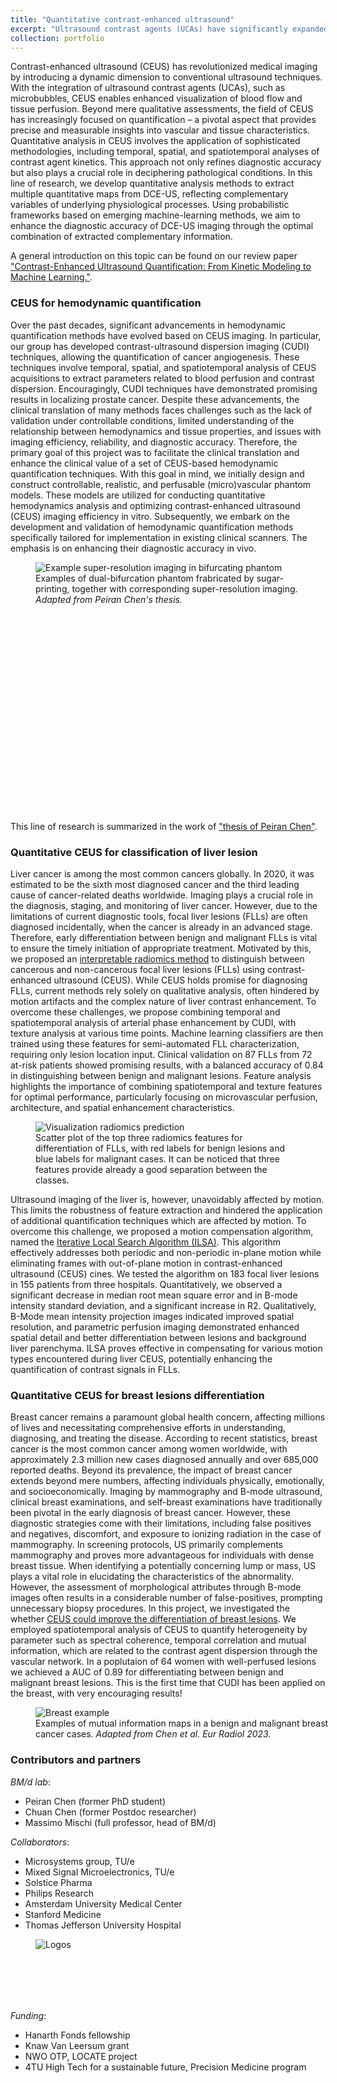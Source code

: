 ```yaml
---
title: "Quantitative contrast-enhanced ultrasound"
excerpt: "Ultrasound contrast agents (UCAs) have significantly expanded diagnostic possibilities through the concurrent application of indicator dilution principles and dynamic contrast-enhanced ultrasound (DCE-US) imaging. In this line of research, we develop quantitative analysis methods to extract multiple quantitative maps from DCE-US, reflecting complementary variables of underlying physiological processes. Using probabilistic frameworks based on emerging machine-learning methods, we aim to enhance the diagnostic accuracy of DCE-US imaging through the optimal combination of extracted complementary information. <br/><img src='/images/ceus_quant_cover.png' width = '500px'>"
collection: portfolio
---
```


Contrast-enhanced ultrasound (CEUS) has revolutionized medical imaging by introducing a dynamic dimension to conventional ultrasound techniques. With the integration of ultrasound contrast agents (UCAs), such as microbubbles, CEUS enables enhanced visualization of blood flow and tissue perfusion. Beyond mere qualitative assessments, the field of CEUS has increasingly focused on quantification – a pivotal aspect that provides precise and measurable insights into vascular and tissue characteristics. Quantitative analysis in CEUS involves the application of sophisticated methodologies, including temporal, spatial, and spatiotemporal analyses of contrast agent kinetics. This approach not only refines diagnostic accuracy but also plays a crucial role in deciphering pathological conditions. In this line of research, we develop quantitative analysis methods  to extract multiple quantitative maps from DCE-US, reflecting complementary variables of underlying physiological processes. Using probabilistic frameworks based on emerging machine-learning methods, we aim to enhance the diagnostic accuracy of DCE-US imaging through the optimal combination of extracted complementary information.

A general introduction on this topic can be found on our review paper <a href="https://www.sciencedirect.com/science/article/pii/S030156291931590X?via%3Dihub" target="_blank"> "Contrast-Enhanced Ultrasound Quantification: From Kinetic Modeling to Machine Learning."</a>.


### CEUS for hemodynamic quantification

Over the past decades, significant advancements in hemodynamic quantification methods have evolved based on CEUS imaging. In particular, our group has developed contrast-ultrasound dispersion imaging (CUDI) techniques, allowing the quantification of cancer angiogenesis. These techniques involve temporal, spatial, and spatiotemporal analysis of CEUS acquisitions to extract parameters related to blood perfusion and contrast dispersion. Encouragingly, CUDI techniques have demonstrated promising results in localizing prostate cancer. Despite these advancements, the clinical translation of many methods faces challenges such as the lack of validation under controllable conditions, limited understanding of the relationship between hemodynamics and tissue properties, and issues with imaging efficiency, reliability, and diagnostic accuracy. Therefore, the primary goal of this project was to facilitate the clinical translation and enhance the clinical value of a set of CEUS-based hemodynamic quantification techniques. With this goal in mind, we initially design and construct controllable, realistic, and perfusable (micro)vascular phantom models. These models are utilized for conducting quantitative hemodynamics analysis and optimizing contrast-enhanced ultrasound (CEUS) imaging efficiency in vitro. Subsequently, we embark on the development and validation of hemodynamic quantification methods specifically tailored for implementation in existing clinical scanners. The emphasis is on enhancing their diagnostic accuracy in vivo.
<figure style="height:400px">
  <img src='/images/peiran_superres.png' alt="Example super-resolution imaging in bifurcating phantom" > <figcaption>Examples of dual-bifurcation phantom frabricated by sugar-printing, together with corresponding super-resolution imaging. <i>Adapted from Peiran Chen's thesis.</i></figcaption>
</figure>
This line of research is summarized in the work of <a href="https://pure.tue.nl/ws/portalfiles/portal/297639802/20230602_Chen_P._hf.pdf" target="_blank"> "thesis of Peiran Chen"</a>.

### Quantitative CEUS for classification of liver lesion
Liver cancer is among the most common cancers globally. In 2020, it was estimated to be the sixth most diagnosed cancer and the third leading cause of cancer-related deaths worldwide. Imaging plays a crucial role in the diagnosis, staging, and monitoring of liver cancer. However, due to the limitations of current diagnostic tools, focal liver lesions (FLLs) are often diagnosed incidentally, when the cancer is already in an advanced stage. Therefore, early differentiation between benign and malignant FLLs is vital to ensure the timely initiation of appropriate treatment.
Motivated by this, we proposed an <a href="https://ieeexplore.ieee.org/document/9740202" target="_blank">interpretable radiomics method</a> to distinguish between cancerous and non-cancerous focal liver lesions (FLLs) using contrast-enhanced ultrasound (CEUS). While CEUS holds promise for diagnosing FLLs, current methods rely solely on qualitative analysis, often hindered by motion artifacts and the complex nature of liver contrast enhancement. To overcome these challenges, we propose combining temporal and spatiotemporal analysis of arterial phase enhancement by CUDI, with texture analysis at various time points. Machine learning classifiers are then trained using these features for semi-automated FLL characterization, requiring only lesion location input. Clinical validation on 87 FLLs from 72 at-risk patients showed promising results, with a balanced accuracy of 0.84 in distinguishing between benign and malignant lesions. Feature analysis highlights the importance of combining spatiotemporal and texture features for optimal performance, particularly focusing on microvascular perfusion, architecture, and spatial enhancement characteristics.

<figure style="width:400px">
  <img src='/images/Fig_S2.png' alt="Visualization radiomics prediction" > <figcaption> Scatter plot of the top three radiomics features for differentiation of FLLs, with red labels for benign lesions and blue labels for malignant cases. It can be noticed that three features provide already a good separation between the classes.</figcaption>
</figure>

Ultrasound imaging of the liver is, however, unavoidably affected by motion. This limits the robustness of feature extraction and hindered the application of additional quantification techniques which are affected by motion. To overcome this challenge, we proposed a motion compensation algorithm, named the <a href="https://www.sciencedirect.com/science/article/abs/pii/S0301562922004409" target="_blank">Iterative Local Search Algorithm (ILSA)</a>. This algorithm effectively addresses both periodic and non-periodic in-plane motion while eliminating frames with out-of-plane motion in contrast-enhanced ultrasound (CEUS) cines. We tested the algorithm on 183 focal liver lesions in 155 patients from three hospitals. Quantitatively, we observed a significant decrease in median root mean square error and in B-mode intensity standard deviation, and a significant increase in R2. Qualitatively, B-Mode mean intensity projection images indicated improved spatial resolution, and parametric perfusion imaging demonstrated enhanced spatial detail and better differentiation between lesions and background liver parenchyma. ILSA proves effective in compensating for various motion types encountered during liver CEUS, potentially enhancing the quantification of contrast signals in FLLs.


### Quantitative CEUS for breast lesions differentiation
Breast cancer remains a paramount global health concern, affecting millions of lives and necessitating comprehensive efforts in understanding, diagnosing, and treating the disease. According to recent statistics, breast cancer is the most common cancer among women worldwide, with approximately 2.3 million new cases diagnosed annually and over 685,000 reported deaths. Beyond its prevalence, the impact of breast cancer extends beyond mere numbers, affecting individuals physically, emotionally, and socioeconomically. Imaging by mammography and B-mode ultrasound, clinical breast examinations, and self-breast examinations have traditionally been pivotal in the early diagnosis of breast cancer. However, these diagnostic strategies come with their limitations, including false positives and negatives, discomfort, and exposure to ionizing radiation in the case of mammography. In screening protocols, US primarily complements mammography and proves more advantageous for individuals with dense breast tissue. When identifying a potentially concerning lump or mass, US plays a vital role in elucidating the characteristics of the abnormality. However, the assessment of morphological attributes through B-mode images often results in a considerable number of false-positives, prompting unnecessary biopsy procedures. In this project, we investigated the whether <a href="https://link.springer.com/article/10.1007/s00330-023-10500-x" target="_blank">CEUS could improve the differentiation of breast lesions</a>.
We employed spatiotemporal analysis of CEUS to quantify heterogeneity by parameter such as spectral coherence, temporal correlation and mutual information, which are related to the contrast agent dispersion through the vascular network. In a poplutaion of 64 women with well-perfused lesions we achieved a AUC of 0.89 for differentiating between benign and malignant breast lesions. This is the first time that CUDI has been applied on the breast, with very encouraging results!
<figure style="width:500px;">
  <img src='/images/mi_breast_mod.png' alt="Breast example" >
  <figcaption>Examples of mutual information maps in a benign and malignant breast cancer cases. <i>Adapted from Chen et al. Eur Radiol 2023.</i></figcaption>
</figure>

### Contributors and partners
*BM/d lab*:
* Peiran Chen (former PhD student)
* Chuan Chen (former Postdoc researcher)
* Massimo Mischi (full professor, head of BM/d)

*Collaborators*:
* Microsystems group, TU/e 
* Mixed Signal Microelectronics, TU/e 
* Solstice Pharma 
* Philips Research
* Amsterdam University Medical Center
* Stanford Medicine 
* Thomas Jefferson University Hospital

<figure style="height:100px;">
  <img src='/images/logo_qUS_h.png' alt="Logos" >
</figure>

*Funding*:
* Hanarth Fonds fellowship
* Knaw Van Leersum grant 
* NWO OTP, LOCATE project 
* 4TU High Tech for a sustainable future, Precision Medicine program
